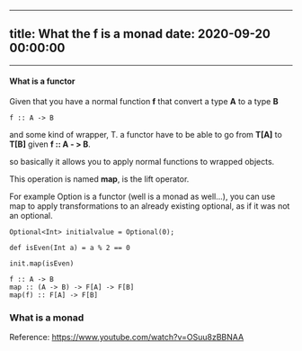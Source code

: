 
---
title: What the f is a monad
date: 2020-09-20 00:00:00
---
---

#### What is a functor

Given that you have a normal function **f** that convert a type **A** to a type **B**

```
f :: A -> B
```

and some kind of wrapper, T. a functor have to be able to go from **T[A]** to **T[B]** given **f :: A - > B**.

so basically it allows you to apply normal functions to wrapped objects.

This operation is named **map**, is the lift operator.

For example Option is a functor (well is a monad as well...), you can use map to apply transformations to an already existing optional, as if it was not an optional.

```
Optional<Int> initialvalue = Optional(0);

def isEven(Int a) = a % 2 == 0

init.map(isEven)
```

```
f :: A -> B
map :: (A -> B) -> F[A] -> F[B]
map(f) :: F[A] -> F[B]
```

### What is a monad




Reference: https://www.youtube.com/watch?v=OSuu8zBBNAA